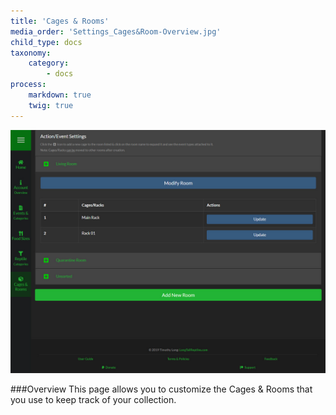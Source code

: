 ```yaml
---
title: 'Cages & Rooms'
media_order: 'Settings_Cages&Room-Overview.jpg'
child_type: docs
taxonomy:
    category:
        - docs
process:
    markdown: true
    twig: true
---
```


![](Settings_Cages&Room-Overview.jpg)

###Overview
This page allows you to customize the Cages & Rooms that you use to keep track of your collection.

